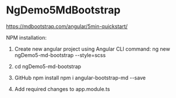 # NgDemo5MdBootstrap

https://mdbootstrap.com/angular/5min-quickstart/

NPM installation:

1.  Create new angular project using Angular CLI command:
ng new ngDemo5-md-bootstrap --style=scss

2.  cd ngDemo5-md-bootstrap

3.  GitHub npm install
npm i angular-bootstrap-md --save 

4. Add required changes to app.module.ts